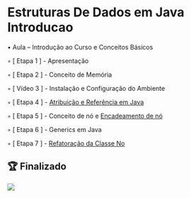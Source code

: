 # Estruturas De Dados em Java Introducao

• Aula –  Introdução ao Curso e Conceitos Básicos

◦ [ Etapa 1 ] - Apresentação

◦ [ Etapa 2 ] - Conceito de Memória

◦ [ Vídeo 3 ] - Instalação e Configuração do Ambiente

◦ [ Etapa 4 ] - [Atribuição e Referência em Java](https://github.com/edvaldoljr/Curso-Dio-EstruturasDeDadosEmJavaIntroducao/tree/master/src/main/java/com/projeto/atribuicaoreferencia)

◦ [ Etapa 5 ] - Conceito de nó e [Encadeamento de nó](https://github.com/edvaldoljr/Curso-Dio-EstruturasDeDadosEmJavaIntroducao/commit/1c586aafc082dbcd971c3a6e9e0319546e61c078#diff-7b55a0538fa3923171d4aafb2b9db69a129365f80e9a881fe499fa240d38eb20)

◦ [ Etapa 6 ] - Generics em Java

◦ [ Etapa 7 ] - [Refatoração da Classe No](https://github.com/edvaldoljr/Curso-Dio-EstruturasDeDadosEmJavaIntroducao/commit/6e576f3e1693891e7abc9342ac165c1ce3102285)


## 🏆 Finalizado
![](https://hermes.digitalinnovation.one/certificates/cover/39DB1599.jpg)

